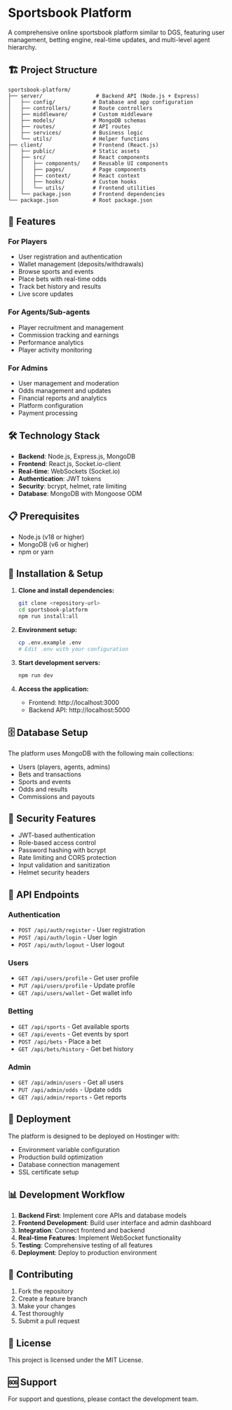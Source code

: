 # Sportsbook Platform

A comprehensive online sportsbook platform similar to DGS, featuring user management, betting engine, real-time updates, and multi-level agent hierarchy.

## 🏗️ Project Structure

```
sportsbook-platform/
├── server/                 # Backend API (Node.js + Express)
│   ├── config/            # Database and app configuration
│   ├── controllers/       # Route controllers
│   ├── middleware/        # Custom middleware
│   ├── models/            # MongoDB schemas
│   ├── routes/            # API routes
│   ├── services/          # Business logic
│   └── utils/             # Helper functions
├── client/                # Frontend (React.js)
│   ├── public/            # Static assets
│   ├── src/               # React components
│   │   ├── components/    # Reusable UI components
│   │   ├── pages/         # Page components
│   │   ├── context/       # React context
│   │   ├── hooks/         # Custom hooks
│   │   └── utils/         # Frontend utilities
│   └── package.json       # Frontend dependencies
└── package.json           # Root package.json
```

## 🚀 Features

### For Players
- User registration and authentication
- Wallet management (deposits/withdrawals)
- Browse sports and events
- Place bets with real-time odds
- Track bet history and results
- Live score updates

### For Agents/Sub-agents
- Player recruitment and management
- Commission tracking and earnings
- Performance analytics
- Player activity monitoring

### For Admins
- User management and moderation
- Odds management and updates
- Financial reports and analytics
- Platform configuration
- Payment processing

## 🛠️ Technology Stack

- **Backend**: Node.js, Express.js, MongoDB
- **Frontend**: React.js, Socket.io-client
- **Real-time**: WebSockets (Socket.io)
- **Authentication**: JWT tokens
- **Security**: bcrypt, helmet, rate limiting
- **Database**: MongoDB with Mongoose ODM

## 📋 Prerequisites

- Node.js (v18 or higher)
- MongoDB (v6 or higher)
- npm or yarn

## 🔧 Installation & Setup

1. **Clone and install dependencies:**
   ```bash
   git clone <repository-url>
   cd sportsbook-platform
   npm run install:all
   ```

2. **Environment setup:**
   ```bash
   cp .env.example .env
   # Edit .env with your configuration
   ```

3. **Start development servers:**
   ```bash
   npm run dev
   ```

4. **Access the application:**
   - Frontend: http://localhost:3000
   - Backend API: http://localhost:5000

## 🗄️ Database Setup

The platform uses MongoDB with the following main collections:
- Users (players, agents, admins)
- Bets and transactions
- Sports and events
- Odds and results
- Commissions and payouts

## 🔐 Security Features

- JWT-based authentication
- Role-based access control
- Password hashing with bcrypt
- Rate limiting and CORS protection
- Input validation and sanitization
- Helmet security headers

## 📱 API Endpoints

### Authentication
- `POST /api/auth/register` - User registration
- `POST /api/auth/login` - User login
- `POST /api/auth/logout` - User logout

### Users
- `GET /api/users/profile` - Get user profile
- `PUT /api/users/profile` - Update profile
- `GET /api/users/wallet` - Get wallet info

### Betting
- `GET /api/sports` - Get available sports
- `GET /api/events` - Get events by sport
- `POST /api/bets` - Place a bet
- `GET /api/bets/history` - Get bet history

### Admin
- `GET /api/admin/users` - Get all users
- `PUT /api/admin/odds` - Update odds
- `GET /api/admin/reports` - Get reports

## 🚀 Deployment

The platform is designed to be deployed on Hostinger with:
- Environment variable configuration
- Production build optimization
- Database connection management
- SSL certificate setup

## 📊 Development Workflow

1. **Backend First**: Implement core APIs and database models
2. **Frontend Development**: Build user interface and admin dashboard
3. **Integration**: Connect frontend and backend
4. **Real-time Features**: Implement WebSocket functionality
5. **Testing**: Comprehensive testing of all features
6. **Deployment**: Deploy to production environment

## 🤝 Contributing

1. Fork the repository
2. Create a feature branch
3. Make your changes
4. Test thoroughly
5. Submit a pull request

## 📄 License

This project is licensed under the MIT License.

## 🆘 Support

For support and questions, please contact the development team. 